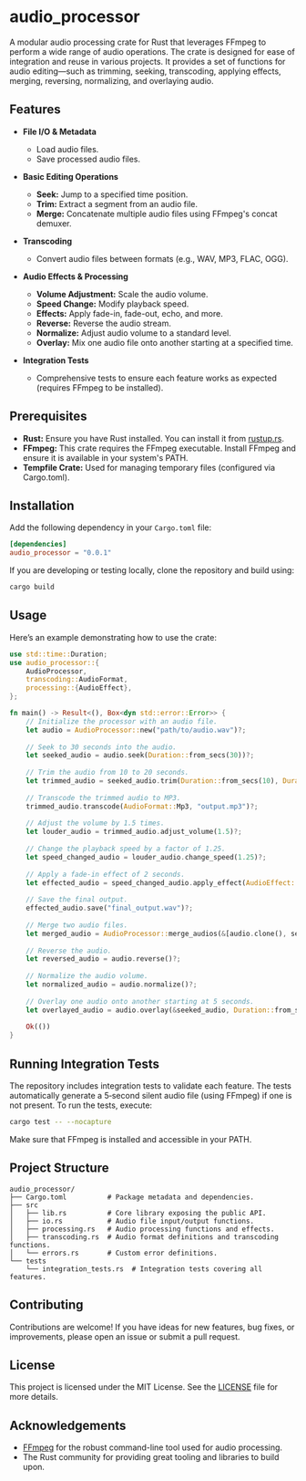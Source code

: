 # audio_processor

A modular audio processing crate for Rust that leverages FFmpeg to perform a wide range of audio operations. The crate is designed for ease of integration and reuse in various projects. It provides a set of functions for audio editing—such as trimming, seeking, transcoding, applying effects, merging, reversing, normalizing, and overlaying audio.

## Features

- **File I/O & Metadata**
  - Load audio files.
  - Save processed audio files.

- **Basic Editing Operations**
  - **Seek:** Jump to a specified time position.
  - **Trim:** Extract a segment from an audio file.
  - **Merge:** Concatenate multiple audio files using FFmpeg's concat demuxer.

- **Transcoding**
  - Convert audio files between formats (e.g., WAV, MP3, FLAC, OGG).

- **Audio Effects & Processing**
  - **Volume Adjustment:** Scale the audio volume.
  - **Speed Change:** Modify playback speed.
  - **Effects:** Apply fade-in, fade-out, echo, and more.
  - **Reverse:** Reverse the audio stream.
  - **Normalize:** Adjust audio volume to a standard level.
  - **Overlay:** Mix one audio file onto another starting at a specified time.

- **Integration Tests**
  - Comprehensive tests to ensure each feature works as expected (requires FFmpeg to be installed).

## Prerequisites

- **Rust:** Ensure you have Rust installed. You can install it from [rustup.rs](https://rustup.rs/).
- **FFmpeg:** This crate requires the FFmpeg executable. Install FFmpeg and ensure it is available in your system's PATH.
- **Tempfile Crate:** Used for managing temporary files (configured via Cargo.toml).

## Installation

Add the following dependency in your `Cargo.toml` file:

```toml
[dependencies]
audio_processor = "0.0.1"
```

If you are developing or testing locally, clone the repository and build using:

```bash
cargo build
```

## Usage

Here’s an example demonstrating how to use the crate:

```rust
use std::time::Duration;
use audio_processor::{
    AudioProcessor,
    transcoding::AudioFormat,
    processing::{AudioEffect},
};

fn main() -> Result<(), Box<dyn std::error::Error>> {
    // Initialize the processor with an audio file.
    let audio = AudioProcessor::new("path/to/audio.wav")?;
    
    // Seek to 30 seconds into the audio.
    let seeked_audio = audio.seek(Duration::from_secs(30))?;
    
    // Trim the audio from 10 to 20 seconds.
    let trimmed_audio = seeked_audio.trim(Duration::from_secs(10), Duration::from_secs(20))?;
    
    // Transcode the trimmed audio to MP3.
    trimmed_audio.transcode(AudioFormat::Mp3, "output.mp3")?;
    
    // Adjust the volume by 1.5 times.
    let louder_audio = trimmed_audio.adjust_volume(1.5)?;
    
    // Change the playback speed by a factor of 1.25.
    let speed_changed_audio = louder_audio.change_speed(1.25)?;
    
    // Apply a fade-in effect of 2 seconds.
    let effected_audio = speed_changed_audio.apply_effect(AudioEffect::FadeIn(Duration::from_secs(2)))?;
    
    // Save the final output.
    effected_audio.save("final_output.wav")?;
    
    // Merge two audio files.
    let merged_audio = AudioProcessor::merge_audios(&[audio.clone(), seeked_audio.clone()], "merged_output.wav")?;
    
    // Reverse the audio.
    let reversed_audio = audio.reverse()?;
    
    // Normalize the audio volume.
    let normalized_audio = audio.normalize()?;
    
    // Overlay one audio onto another starting at 5 seconds.
    let overlayed_audio = audio.overlay(&seeked_audio, Duration::from_secs(5))?;
    
    Ok(())
}
```

## Running Integration Tests

The repository includes integration tests to validate each feature. The tests automatically generate a 5‑second silent audio file (using FFmpeg) if one is not present. To run the tests, execute:

```bash
cargo test -- --nocapture
```

Make sure that FFmpeg is installed and accessible in your PATH.

## Project Structure

```
audio_processor/
├── Cargo.toml          # Package metadata and dependencies.
├── src
│   ├── lib.rs          # Core library exposing the public API.
│   ├── io.rs           # Audio file input/output functions.
│   ├── processing.rs   # Audio processing functions and effects.
│   ├── transcoding.rs  # Audio format definitions and transcoding functions.
│   └── errors.rs       # Custom error definitions.
└── tests
    └── integration_tests.rs  # Integration tests covering all features.
```

## Contributing

Contributions are welcome! If you have ideas for new features, bug fixes, or improvements, please open an issue or submit a pull request.

## License

This project is licensed under the MIT License. See the [LICENSE](LICENSE) file for more details.

## Acknowledgements

- [FFmpeg](https://ffmpeg.org/) for the robust command-line tool used for audio processing.
- The Rust community for providing great tooling and libraries to build upon.
